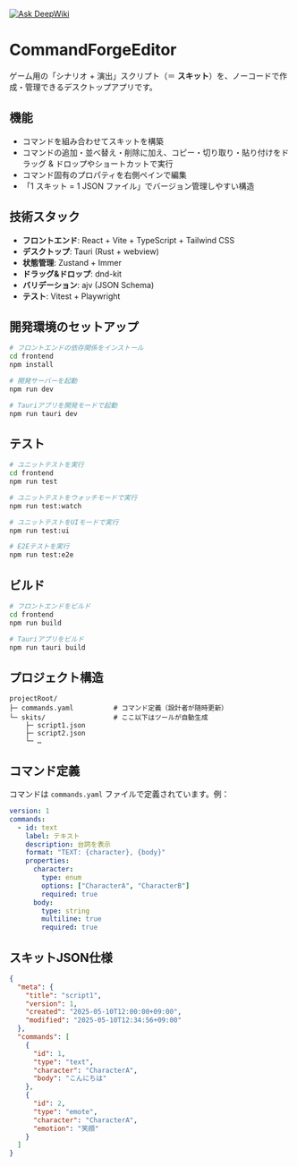 [![Ask DeepWiki](https://deepwiki.com/badge.svg)](https://deepwiki.com/moorestech/CommandForgeEditor)

# CommandForgeEditor

ゲーム用の「シナリオ + 演出」スクリプト（＝ **スキット**）を、ノーコードで作成・管理できるデスクトップアプリです。

## 機能

- コマンドを組み合わせてスキットを構築
- コマンドの追加・並べ替え・削除に加え、コピー・切り取り・貼り付けをドラッグ & ドロップやショートカットで実行
- コマンド固有のプロパティを右側ペインで編集
- 「1 スキット = 1 JSON ファイル」でバージョン管理しやすい構造

## 技術スタック

- **フロントエンド**: React + Vite + TypeScript + Tailwind CSS
- **デスクトップ**: Tauri (Rust + webview)
- **状態管理**: Zustand + Immer
- **ドラッグ&ドロップ**: dnd-kit
- **バリデーション**: ajv (JSON Schema)
- **テスト**: Vitest + Playwright

## 開発環境のセットアップ

```bash
# フロントエンドの依存関係をインストール
cd frontend
npm install

# 開発サーバーを起動
npm run dev

# Tauriアプリを開発モードで起動
npm run tauri dev
```

## テスト

```bash
# ユニットテストを実行
cd frontend
npm run test

# ユニットテストをウォッチモードで実行
npm run test:watch

# ユニットテストをUIモードで実行
npm run test:ui

# E2Eテストを実行
npm run test:e2e
```

## ビルド

```bash
# フロントエンドをビルド
cd frontend
npm run build

# Tauriアプリをビルド
npm run tauri build
```

## プロジェクト構造

```
projectRoot/
├─ commands.yaml          # コマンド定義（設計者が随時更新）
└─ skits/                 # ここ以下はツールが自動生成
    ├─ script1.json
    ├─ script2.json
    └─ …
```

## コマンド定義

コマンドは `commands.yaml` ファイルで定義されています。例：

```yaml
version: 1
commands:
  - id: text
    label: テキスト
    description: 台詞を表示
    format: "TEXT: {character}, {body}"
    properties:
      character:
        type: enum
        options: ["CharacterA", "CharacterB"]
        required: true
      body:
        type: string
        multiline: true
        required: true
```

## スキットJSON仕様

```json
{
  "meta": {
    "title": "script1",
    "version": 1,
    "created": "2025-05-10T12:00:00+09:00",
    "modified": "2025-05-10T12:34:56+09:00"
  },
  "commands": [
    {
      "id": 1,
      "type": "text",
      "character": "CharacterA",
      "body": "こんにちは"
    },
    {
      "id": 2,
      "type": "emote",
      "character": "CharacterA",
      "emotion": "笑顔"
    }
  ]
}
```
